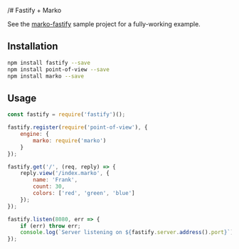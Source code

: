 /# Fastify + Marko

See the [marko-fastify](https://github.com/marko-js-samples/marko-fastify) sample
project for a fully-working example.

## Installation

```bash
npm install fastify --save
npm install point-of-view --save
npm install marko --save
```

## Usage

```js
const fastify = require('fastify')();

fastify.register(require('point-of-view'), {
    engine: {
        marko: require('marko')
    }
});

fastify.get('/', (req, reply) => {
    reply.view('/index.marko', {
        name: 'Frank',
        count: 30,
        colors: ['red', 'green', 'blue']
    });
});

fastify.listen(8080, err => {
    if (err) throw err;
    console.log(`Server listening on ${fastify.server.address().port}`);
});
```
